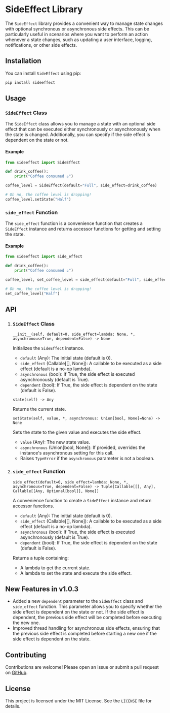 # SideEffect Library

The `SideEffect` library provides a convenient way to manage state changes with optional synchronous or asynchronous side effects. This can be particularly useful in scenarios where you want to perform an action whenever a state changes, such as updating a user interface, logging, notifications, or other side effects.

## Installation

You can install `SideEffect` using pip:

```bash
pip install sideeffect
```

## Usage

### `SideEffect` Class

The `SideEffect` class allows you to manage a state with an optional side effect that can be executed either synchronously or asynchronously when the state is changed. Additionally, you can specify if the side effect is dependent on the state or not.

#### Example

```python
from sideeffect import SideEffect

def drink_coffee():
    print("Coffee consumed ☕️")

coffee_level = SideEffect(default="Full", side_effect=drink_coffee)

# Oh no, the coffee level is dropping!
coffee_level.setState("Half")
```

### `side_effect` Function

The `side_effect` function is a convenience function that creates a `SideEffect` instance and returns accessor functions for getting and setting the state.

#### Example

```python
from sideeffect import side_effect

def drink_coffee():
    print("Coffee consumed ☕️")

coffee_level, set_coffee_level = side_effect(default="Full", side_effect=drink_coffee)

# Oh no, the coffee level is dropping!
set_coffee_level("Half")
```

## API

1. ### `SideEffect` Class

    `__init__(self, default=0, side_effect=lambda: None, *, asynchronous=True, dependent=False) -> None`

    Initializes the `SideEffect` instance.

    - `default` (Any): The initial state (default is 0).
    - `side_effect` (Callable[[], None]): A callable to be executed as a side effect (default is a no-op lambda).
    - `asynchronous` (bool): If True, the side effect is executed asynchronously (default is True).
    - `dependent` (bool): If True, the side effect is dependent on the state (default is False).

    `state(self) -> Any`

    Returns the current state.

    `setState(self, value, *, asynchronous: Union[bool, None]=None) -> None`

    Sets the state to the given value and executes the side effect.

    - `value` (Any): The new state value.
    - `asynchronous` (Union[bool, None]): If provided, overrides the instance's asynchronous setting for this call.
    - Raises `TypeError` if the `asynchronous` parameter is not a boolean.

1. ### `side_effect` Function

    `side_effect(default=0, side_effect=lambda: None, *, asynchronous=True, dependent=False) -> Tuple[Callable[[], Any], Callable[[Any, Optional[bool]], None]]`

    A convenience function to create a `SideEffect` instance and return accessor functions.

    - `default` (Any): The initial state (default is 0).
    - `side_effect` (Callable[[], None]): A callable to be executed as a side effect (default is a no-op lambda).
    - `asynchronous` (bool): If True, the side effect is executed asynchronously (default is True).
    - `dependent` (bool): If True, the side effect is dependent on the state (default is False).

    Returns a tuple containing:
    - A lambda to get the current state.
    - A lambda to set the state and execute the side effect.

## New Features in v1.0.3

- Added a new `dependent` parameter to the `SideEffect` class and `side_effect` function. This parameter allows you to specify whether the side effect is dependent on the state or not. If the side effect is dependent, the previous side effect will be completed before executing the new one.
- Improved thread handling for asynchronous side effects, ensuring that the previous side effect is completed before starting a new one if the side effect is dependent on the state.

## Contributing

Contributions are welcome! Please open an issue or submit a pull request on [GitHub](https://github.com/sharunashwanth/SideEffect).

## License

This project is licensed under the MIT License. See the `LICENSE` file for details.
